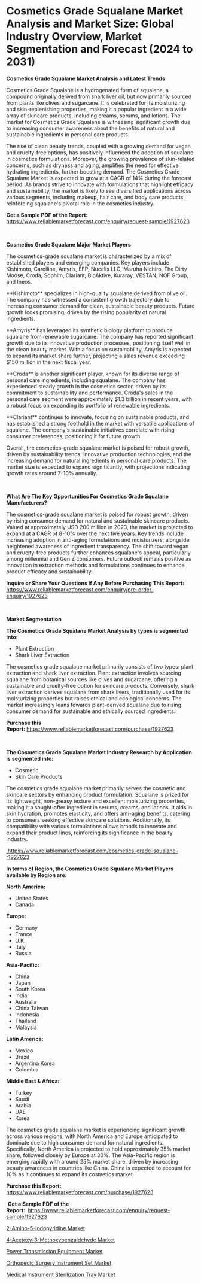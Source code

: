 <p><h1>Cosmetics Grade Squalane Market Analysis and Market Size: Global Industry Overview, Market Segmentation and Forecast (2024 to 2031)</h1></p><p><strong>Cosmetics Grade Squalane Market Analysis and Latest Trends</strong></p>
<p><p>Cosmetics Grade Squalane is a hydrogenated form of squalene, a compound originally derived from shark liver oil, but now primarily sourced from plants like olives and sugarcane. It is celebrated for its moisturizing and skin-replenishing properties, making it a popular ingredient in a wide array of skincare products, including creams, serums, and lotions. The market for Cosmetics Grade Squalane is witnessing significant growth due to increasing consumer awareness about the benefits of natural and sustainable ingredients in personal care products.</p><p>The rise of clean beauty trends, coupled with a growing demand for vegan and cruelty-free options, has positively influenced the adoption of squalane in cosmetics formulations. Moreover, the growing prevalence of skin-related concerns, such as dryness and aging, amplifies the need for effective hydrating ingredients, further boosting demand. The Cosmetics Grade Squalane Market is expected to grow at a CAGR of 14% during the forecast period. As brands strive to innovate with formulations that highlight efficacy and sustainability, the market is likely to see diversified applications across various segments, including makeup, hair care, and body care products, reinforcing squalane's pivotal role in the cosmetics industry.</p></p>
<p><strong>Get a Sample PDF of the Report:&nbsp;</strong> <a href="https://www.reliablemarketforecast.com/enquiry/request-sample/1927623?utm_campaign=1110&utm_medium=2&utm_source=Github&utm_content=ia&utm_term=25102024&utm_id=cosmetics-grade-squalane">https://www.reliablemarketforecast.com/enquiry/request-sample/1927623</a></p>
<p>&nbsp;</p>
<p><strong>Cosmetics Grade Squalane Major Market Players</strong></p>
<p><p>The cosmetics-grade squalane market is characterized by a mix of established players and emerging companies. Key players include Kishimoto, Caroiline, Amyris, EFP, Nucelis LLC, Maruha Nichiro, The Dirty Moose, Croda, Sophim, Clariant, BioAktive, Kuraray, VESTAN, NOF Group, and Ineos. </p><p>**Kishimoto** specializes in high-quality squalane derived from olive oil. The company has witnessed a consistent growth trajectory due to increasing consumer demand for clean, sustainable beauty products. Future growth looks promising, driven by the rising popularity of natural ingredients.</p><p>**Amyris** has leveraged its synthetic biology platform to produce squalane from renewable sugarcane. The company has reported significant growth due to its innovative production processes, positioning itself well in the clean beauty market. With a focus on sustainability, Amyris is expected to expand its market share further, projecting a sales revenue exceeding $150 million in the next fiscal year.</p><p>**Croda** is another significant player, known for its diverse range of personal care ingredients, including squalane. The company has experienced steady growth in the cosmetics sector, driven by its commitment to sustainability and performance. Croda's sales in the personal care segment were approximately $1.3 billion in recent years, with a robust focus on expanding its portfolio of renewable ingredients.</p><p>**Clariant** continues to innovate, focusing on sustainable products, and has established a strong foothold in the market with versatile applications of squalane. The company's sustainable initiatives correlate with rising consumer preferences, positioning it for future growth.</p><p>Overall, the cosmetics-grade squalane market is poised for robust growth, driven by sustainability trends, innovative production technologies, and the increasing demand for natural ingredients in personal care products. The market size is expected to expand significantly, with projections indicating growth rates around 7–10% annually.</p></p>
<p>&nbsp;</p>
<p><strong>What Are The Key Opportunities For Cosmetics Grade Squalane Manufacturers?</strong></p>
<p><p>The cosmetics-grade squalane market is poised for robust growth, driven by rising consumer demand for natural and sustainable skincare products. Valued at approximately USD 200 million in 2023, the market is projected to expand at a CAGR of 8-10% over the next five years. Key trends include increasing adoption in anti-aging formulations and moisturizers, alongside heightened awareness of ingredient transparency. The shift toward vegan and cruelty-free products further enhances squalane's appeal, particularly among millennial and Gen Z consumers. Future outlook remains positive as innovation in extraction methods and formulations continues to enhance product efficacy and sustainability.</p></p>
<p><strong>Inquire or Share Your Questions If Any Before Purchasing This Report:</strong> <a href="https://www.reliablemarketforecast.com/enquiry/pre-order-enquiry/1927623?utm_campaign=1110&utm_medium=2&utm_source=Github&utm_content=ia&utm_term=25102024&utm_id=cosmetics-grade-squalane">https://www.reliablemarketforecast.com/enquiry/pre-order-enquiry/1927623</a></p>
<p>&nbsp;</p>
<p><strong>Market Segmentation</strong></p>
<p><strong>The Cosmetics Grade Squalane Market Analysis by types is segmented into:</strong></p>
<p><ul><li>Plant Extraction</li><li>Shark Liver Extraction</li></ul></p>
<p><p>The cosmetics grade squalane market primarily consists of two types: plant extraction and shark liver extraction. Plant extraction involves sourcing squalane from botanical sources like olives and sugarcane, offering a sustainable and cruelty-free option for skincare products. Conversely, shark liver extraction derives squalane from shark livers, traditionally used for its moisturizing properties but raises ethical and ecological concerns. The market increasingly leans towards plant-derived squalane due to rising consumer demand for sustainable and ethically sourced ingredients.</p></p>
<p><strong>Purchase this Report:&nbsp;</strong><a href="https://www.reliablemarketforecast.com/purchase/1927623?utm_campaign=1110&utm_medium=2&utm_source=Github&utm_content=ia&utm_term=25102024&utm_id=cosmetics-grade-squalane">https://www.reliablemarketforecast.com/purchase/1927623</a></p>
<p>&nbsp;</p>
<p><strong>The Cosmetics Grade Squalane Market Industry Research by Application is segmented into:</strong></p>
<p><ul><li>Cosmetic</li><li>Skin Care Products</li></ul></p>
<p><p>The cosmetics grade squalane market primarily serves the cosmetic and skincare sectors by enhancing product formulation. Squalane is prized for its lightweight, non-greasy texture and excellent moisturizing properties, making it a sought-after ingredient in serums, creams, and lotions. It aids in skin hydration, promotes elasticity, and offers anti-aging benefits, catering to consumers seeking effective skincare solutions. Additionally, its compatibility with various formulations allows brands to innovate and expand their product lines, reinforcing its significance in the beauty industry.</p></p>
<p><a href="https://www.reliablemarketforecast.com/cosmetics-grade-squalane-r1927623?utm_campaign=1110&utm_medium=2&utm_source=Github&utm_content=ia&utm_term=25102024&utm_id=cosmetics-grade-squalane">&nbsp;https://www.reliablemarketforecast.com/cosmetics-grade-squalane-r1927623</a></p>
<p><strong>In terms of Region, the Cosmetics Grade Squalane Market Players available by Region are:</strong></p>
<p>
    <p> <strong> North America: </strong>
        <ul>
            <li>United States</li>
            <li>Canada</li>
        </ul>
        </p> 
    <p> <strong> Europe: </strong>
        <ul>
            <li>Germany</li>
            <li>France</li>
            <li>U.K.</li>
            <li>Italy</li>
            <li>Russia</li>
        </ul>
        </p> 
    <p> <strong> Asia-Pacific: </strong>
        <ul>
            <li>China</li>
            <li>Japan</li>
            <li>South Korea</li>
            <li>India</li>
            <li>Australia</li>
            <li>China Taiwan</li>
            <li>Indonesia</li>
            <li>Thailand</li>
            <li>Malaysia</li>
        </ul>
        </p> 
    <p> <strong> Latin America: </strong>
        <ul>
            <li>Mexico</li>
            <li>Brazil</li>
            <li>Argentina Korea</li>
            <li>Colombia</li>
        </ul>
        </p> 
    <p> <strong> Middle East & Africa: </strong>
        <ul>
            <li>Turkey</li>
            <li>Saudi</li>
            <li>Arabia</li>
            <li>UAE</li>
            <li>Korea</li>
        </ul>
    </p>
    </p>
<p><p>The cosmetics grade squalane market is experiencing significant growth across various regions, with North America and Europe anticipated to dominate due to high consumer demand for natural ingredients. Specifically, North America is projected to hold approximately 35% market share, followed closely by Europe at 30%. The Asia-Pacific region is emerging rapidly with around 25% market share, driven by increasing beauty awareness in countries like China. China is expected to account for 10% as it continues to expand its cosmetics market.</p></p>
<p><strong>Purchase this Report: </strong><a href="https://www.reliablemarketforecast.com/purchase/1927623?utm_campaign=1110&utm_medium=2&utm_source=Github&utm_content=ia&utm_term=25102024&utm_id=cosmetics-grade-squalane">https://www.reliablemarketforecast.com/purchase/1927623</a></p>
<p>&nbsp;<strong>Get a Sample PDF of the Report:&nbsp;&nbsp;</strong><a href="https://www.reliablemarketforecast.com/enquiry/request-sample/1927623?utm_campaign=1110&utm_medium=2&utm_source=Github&utm_content=ia&utm_term=25102024&utm_id=cosmetics-grade-squalane">https://www.reliablemarketforecast.com/enquiry/request-sample/1927623</a></p>
<p><strong></strong></p>
<p><p><a href="https://www.linkedin.com/pulse/2-amino-5-iodopyridine-market-overview-forecast-2024-2031-detailed-u1tcc?utm_campaign=1110&utm_medium=2&utm_source=Github&utm_content=ia&utm_term=25102024&utm_id=cosmetics-grade-squalane">2-Amino-5-Iodopyridine Market</a></p><p><a href="https://www.linkedin.com/pulse/4-acetoxy-3-methoxybenzaldehyde-market-revolution-2024-2031-sjwhc?utm_campaign=1110&utm_medium=2&utm_source=Github&utm_content=ia&utm_term=25102024&utm_id=cosmetics-grade-squalane">4-Acetoxy-3-Methoxybenzaldehyde Market</a></p><p><a href="https://issuu.com/reportprime-2/docs/power-transmission-equipment-market_3d850816ae5f14?utm_campaign=1110&utm_medium=2&utm_source=Github&utm_content=ia&utm_term=25102024&utm_id=cosmetics-grade-squalane">Power Transmission Equipment Market</a></p><p><a href="https://github.com/wydramppetrox/Market-Research-Report-List-1/blob/main/orthopedic-surgery-instrument-set-market.md?utm_campaign=1110&utm_medium=2&utm_source=Github&utm_content=ia&utm_term=25102024&utm_id=cosmetics-grade-squalane">Orthopedic Surgery Instrument Set Market</a></p><p><a href="https://github.com/janelbaub6/Market-Research-Report-List-1/blob/main/medical-instrument-sterilization-tray-market.md?utm_campaign=1110&utm_medium=2&utm_source=Github&utm_content=ia&utm_term=25102024&utm_id=cosmetics-grade-squalane">Medical Instrument Sterilization Tray Market</a></p></p>